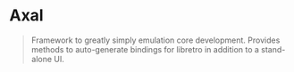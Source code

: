# Axal
> Framework to greatly simply emulation core development.
> Provides methods to auto-generate bindings for libretro in addition to a stand-alone UI.
